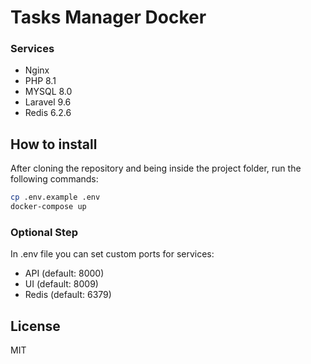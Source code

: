 # Tasks Manager Docker
### Services
- Nginx
- PHP 8.1
- MYSQL 8.0
- Laravel 9.6
- Redis 6.2.6

## How to install
After cloning the repository and being inside the project folder, run the following commands:
```sh
cp .env.example .env
docker-compose up
```

### Optional Step
In .env file you can set custom ports for services:
- API (default: 8000)
- UI (default: 8009)
- Redis (default: 6379)

## License

MIT
